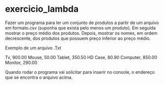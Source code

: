 # exercicio_lambda

Fazer um programa para ler um conjunto de produtos a partir de um
arquivo em formato.csv (suponha que exista pelo menos um produto).
Em seguida mostrar o preço médio dos produtos. Depois, mostrar os
nomes, em ordem decrescente, dos produtos que possuem preço
inferior ao preço médio.

Exemplo de um arquivo .Txt

Tv, 900.00
Mouse, 50.00
Tablet, 350.50
HD Case, 80.90
Computer, 850.00
Monitor, 290.00

Quando rodar o programa vai solicitar para inserir no console, o endereço que se encontra o arquivo acima.
